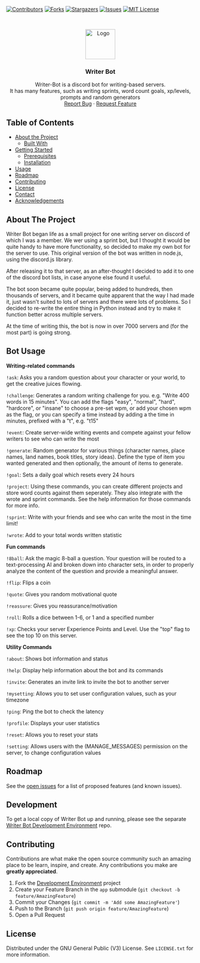 <!-- PROJECT SHIELDS -->
<!--
*** I'm using markdown "reference style" links for readability.
*** Reference links are enclosed in brackets [ ] instead of parentheses ( ).
*** See the bottom of this document for the declaration of the reference variables
*** for contributors-url, forks-url, etc. This is an optional, concise syntax you may use.
*** https://www.markdownguide.org/basic-syntax/#reference-style-links
-->
[![Contributors][contributors-shield]][contributors-url]
[![Forks][forks-shield]][forks-url]
[![Stargazers][stars-shield]][stars-url]
[![Issues][issues-shield]][issues-url]
[![MIT License][license-shield]][license-url]



<!-- PROJECT LOGO -->
<br />
<p align="center">
  <a href="https://github.com/cwarwicker/discord-Writer-Bot">
    <img src="https://images.discordapp.net/avatars/460090810029965312/1baab409193652b27ce7d30d1a6ecc7a.png?size=512" alt="Logo" width="80" height="80">
  </a>

  <h3 align="center">Writer Bot</h3>

  <p align="center">
    Writer-Bot is a discord bot for writing-based servers.
    <br /> 
    It has many features, such as writing sprints, word count goals, xp/levels, prompts and random generators
    <br />
    <a href="https://github.com/cwarwicker/discord-Writer-Bot/issues">Report Bug</a>
    ·
    <a href="https://github.com/cwarwicker/discord-Writer-Bot/issues">Request Feature</a>
  </p>
</p>



<!-- TABLE OF CONTENTS -->
## Table of Contents

* [About the Project](#about-the-project)
  * [Built With](#built-with)
* [Getting Started](#getting-started)
  * [Prerequisites](#prerequisites)
  * [Installation](#installation)
* [Usage](#usage)
* [Roadmap](#roadmap)
* [Contributing](#contributing)
* [License](#license)
* [Contact](#contact)
* [Acknowledgements](#acknowledgements)



<!-- ABOUT THE PROJECT -->
## About The Project

Writer Bot began life as a small project for one writing server on discord of which I was a member. We wer using a sprint bot, but I thought it would be quite handy to have more functionality, so decided to make my own bot for the server to use. This original version of the bot was written in node.js, using the discord.js library.

After releasing it to that server, as an after-thought I decided to add it to one of the discord bot lists, in case anyone else found it useful.

The bot soon became quite popular, being added to hundreds, then thousands of servers, and it became quite apparent that the way I had made it, just wasn't suited to lots of servers and there were lots of problems. So I decided to re-write the entire thing in Python instead and try to make it function better across multiple servers.

At the time of writing this, the bot is now in over 7000 servers and (for the most part) is going strong.


<!-- USAGE EXAMPLES -->
## Bot Usage


**Writing-related commands**

`!ask`: Asks you a random question about your character or your world, to get the creative juices flowing.

`!challenge`: Generates a random writing challenge for you. e.g. "Write 400 words in 15 minutes". You can add the flags "easy", "normal", "hard", "hardcore", or "insane" to choose a pre-set wpm, or add your chosen wpm as the flag, or you can specify a time instead by adding a the time in minutes, prefixed with a "t", e.g. "t15"

`!event`: Create server-wide writing events and compete against your fellow writers to see who can write the most

`!generate`: Random generator for various things (character names, place names, land names, book titles, story ideas). Define the type of item you wanted generated and then optionally, the amount of items to generate.

`!goal`: Sets a daily goal which resets every 24 hours

`!project`: Using these commands, you can create different projects and store word counts against them seperately. They also integrate with the wrote and sprint commands. See the help information for those commands for more info.

`!sprint`: Write with your friends and see who can write the most in the time limit!

`!wrote`: Add to your total words written statistic

**Fun commands**

`!8ball`: Ask the magic 8-ball a question. Your question will be routed to a text-processing AI and broken down into character sets, in order to properly analyze the content of the question and provide a meaningful answer.

`!flip`: Flips a coin

`!quote`: Gives you random motivational quote

`!reassure`: Gives you reassurance/motivation

`!roll`: Rolls a dice between 1-6, or 1 and a specified number

`!xp`: Checks your server Experience Points and Level. Use the "top" flag to see the top 10 on this server.

**Utility Commands**

`!about`: Shows bot information and status

`!help`: Display help information about the bot and its commands

`!invite`: Generates an invite link to invite the bot to another server

`!mysetting`: Allows you to set user configuration values, such as your timezone

`!ping`: Ping the bot to check the latency

`!profile`: Displays your user statistics

`!reset`: Allows you to reset your stats

`!setting`: Allows users with the (MANAGE_MESSAGES) permission on the server, to change configuration values




<!-- ROADMAP -->
## Roadmap

See the [open issues](https://github.com/cwarwicker/discord-Writer-Bot/issues) for a list of proposed features (and known issues).

<!-- Development -->
## Development

To get a local copy of Writer Bot up and running, please see the separate [Writer Bot Development Environment](https://github.com/cwarwicker/discord-Writer-Bot-env) repo.



<!-- CONTRIBUTING -->
## Contributing

Contributions are what make the open source community such an amazing place to be learn, inspire, and create. Any contributions you make are **greatly appreciated**.

1. Fork the [Development Environment](https://github.com/cwarwicker/discord-Writer-Bot-env) project
2. Create your Feature Branch in the `app` submodule (`git checkout -b feature/AmazingFeature`)
3. Commit your Changes (`git commit -m 'Add some AmazingFeature'`)
4. Push to the Branch (`git push origin feature/AmazingFeature`)
5. Open a Pull Request



<!-- LICENSE -->
## License

Distributed under the GNU General Public (V3) License. See `LICENSE.txt` for more information.




<!-- MARKDOWN LINKS & IMAGES -->
<!-- https://www.markdownguide.org/basic-syntax/#reference-style-links -->
[contributors-shield]: https://img.shields.io/github/contributors/cwarwicker/discord-Writer-Bot.svg?style=flat-square
[contributors-url]: https://github.com/cwarwicker/discord-Writer-Bot/graphs/contributors
[forks-shield]: https://img.shields.io/github/forks/cwarwicker/discord-Writer-Bot.svg?style=flat-square
[forks-url]: https://github.com/cwarwicker/discord-Writer-Bot/network/members
[stars-shield]: https://img.shields.io/github/stars/cwarwicker/discord-Writer-Bot.svg?style=flat-square
[stars-url]: https://github.com/cwarwicker/discord-Writer-Bot/stargazers
[issues-shield]: https://img.shields.io/github/issues/cwarwicker/discord-Writer-Bot.svg?style=flat-square
[issues-url]: https://github.com/cwarwicker/discord-Writer-Bot/issues
[license-shield]: https://img.shields.io/github/license/cwarwicker/discord-Writer-Bot.svg?style=flat-square
[license-url]: https://github.com/cwarwicker/discord-Writer-Bot/blob/master/LICENSE.txt
